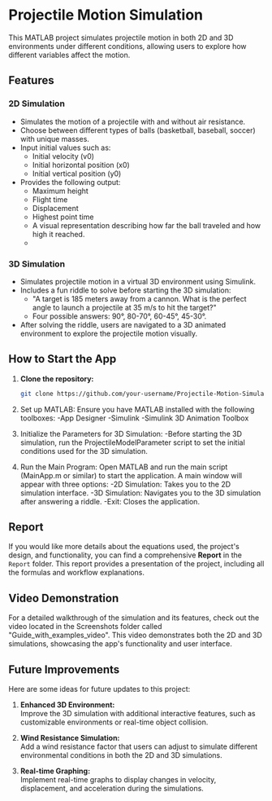 # Projectile Motion Simulation

This MATLAB project simulates projectile motion in both 2D and 3D environments under different conditions, allowing users to explore how different variables affect the motion.

## Features
### 2D Simulation
- Simulates the motion of a projectile with and without air resistance.
- Choose between different types of balls (basketball, baseball, soccer) with unique masses.
- Input initial values such as:
  - Initial velocity (v0)
  - Initial horizontal position (x0)
  - Initial vertical position (y0)
- Provides the following output:
  - Maximum height
  - Flight time
  - Displacement
  - Highest point time
  - A visual representation describing how far the ball traveled and how high it reached.
  -    
### 3D Simulation
- Simulates projectile motion in a virtual 3D environment using Simulink.
- Includes a fun riddle to solve before starting the 3D simulation:
  - "A target is 185 meters away from a cannon. What is the perfect angle to launch a projectile at 35 m/s to hit the target?"
  - Four possible answers: 90°, 80-70°, 60-45°, 45-30°.
- After solving the riddle, users are navigated to a 3D animated environment to explore the projectile motion visually.

## How to Start the App

1. **Clone the repository:**
   ```bash
   git clone https://github.com/your-username/Projectile-Motion-Simulation.git
   
2. Set up MATLAB:
Ensure you have MATLAB installed with the following toolboxes:
-App Designer
-Simulink
-Simulink 3D Animation Toolbox

3. Initialize the Parameters for 3D Simulation:
-Before starting the 3D simulation, run the ProjectileModelParameter script to set the initial conditions used for the 3D simulation.

4. Run the Main Program:
Open MATLAB and run the main script (MainApp.m or similar) to start the application.
A main window will appear with three options:
-2D Simulation: Takes you to the 2D simulation interface.
-3D Simulation: Navigates you to the 3D simulation after answering a riddle.
-Exit: Closes the application.

## Report
If you would like more details about the equations used, the project's design, and functionality, you can find a comprehensive **Report** in the `Report` folder. This report provides a presentation of the project, including all the formulas and workflow explanations.

## Video Demonstration
For a detailed walkthrough of the simulation and its features, check out the video located in the Screenshots folder called "Guide_with_examples_video". 
This video demonstrates both the 2D and 3D simulations, showcasing the app's functionality and user interface.

## Future Improvements
Here are some ideas for future updates to this project:

1. **Enhanced 3D Environment:**  
   Improve the 3D simulation with additional interactive features, such as customizable environments or real-time object collision.

2. **Wind Resistance Simulation:**  
   Add a wind resistance factor that users can adjust to simulate different environmental conditions in both the 2D and 3D simulations.

3. **Real-time Graphing:**  
   Implement real-time graphs to display changes in velocity, displacement, and acceleration during the simulations.
